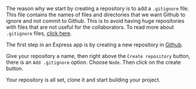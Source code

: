 The reason why we start by creating a repository is to add a `.gitignore` file. This file contains the names of files and directories that we want Github to ignore and not commit to Github. This is to avoid having huge repositories with files that are not useful for the collaborators. To read more about `.gitignore` files, [click here](https://guide.freecodecamp.org/git/gitignore/).

The first step in an Express app is by creating a new repository in [Github](https://github.com/new).

Give your repository a name, then right above the `Create repository` button, there is an `Add .gitignore` option. Choose `Node`. Then click on the create button.

Your repository is all set, clone it and start building your project.
